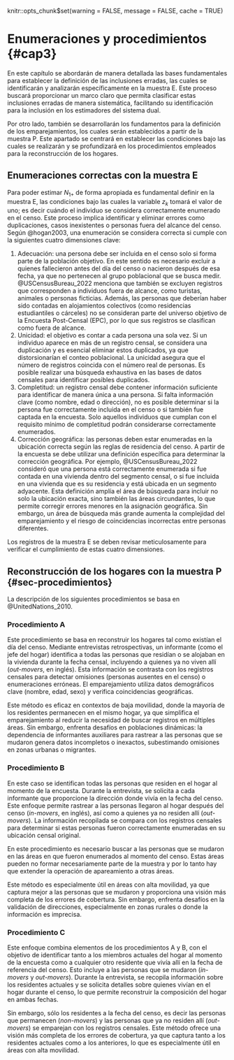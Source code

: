 knitr::opts_chunk$set(warning = FALSE, 
                      message = FALSE,
                      cache = TRUE)
                      
# Enumeraciones y procedimientos {#cap3}

En este capítulo se abordarán de manera detallada las bases fundamentales para establecer la definición de las inclusiones erradas, las cuales se identificarán y analizarán específicamente en la muestra E. Este proceso buscará proporcionar un marco claro que permita clasificar estas inclusiones erradas de manera sistemática, facilitando su identificación para la inclusión en los estimadores del sistema dual.

Por otro lado, también se desarrollarán los fundamentos para la definición de los emparejamientos, los cuales serán establecidos a partir de la muestra P. Este apartado se centrará en establecer las condiciones bajo las cuales se realizarán y se profundizará en los procedimientos empleados para la reconstrucción de los hogares.

## Enumeraciones correctas con la muestra E

Para poder estimar $N_{1+}$ de forma apropiada es fundamental definir en la muestra E, las condiciones bajo las cuales la variable $z_{k}$ tomará el valor de uno; es decir cuándo el individuo se considera correctamente enumerado en el censo. Este proceso implica identificar y eliminar errores como duplicaciones, casos inexistentes o personas fuera del alcance del censo. Según @hogan2003, una enumeración se considera correcta si cumple con la siguientes cuatro dimensiones clave:

1. Adecuación: una persona debe ser incluida en el censo solo si forma parte de la población objetivo. En este sentido es necesario excluir a quienes fallecieron antes del día del censo o nacieron después de esa fecha, ya que no pertenecen al grupo poblacional que se busca medir. @USCensusBureau_2022 menciona que también se excluyen registros que corresponden a individuos fuera de alcance, como turistas, animales o personas ficticias. Además, las personas que deberían haber sido contadas en alojamientos colectivos (como residencias estudiantiles o cárceles) no se consideran parte del universo objetivo de la Encuesta Post-Censal (EPC), por lo que sus registros se clasifican como fuera de alcance.
2. Unicidad: el objetivo es contar a cada persona una sola vez. Si un individuo aparece en más de un registro censal, se considera una duplicación y es esencial eliminar estos duplicados, ya que distorsionarían el conteo poblacional. La unicidad asegura que el número de registros coincida con el número real de personas. Es posible realizar una búsqueda exhaustiva en las bases de datos censales para identificar posibles duplicados.
3. Completitud: un registro censal debe contener información suficiente para identificar de manera única a una persona. Si falta información clave (como nombre, edad o dirección), no es posible determinar si la persona fue correctamente incluida en el censo o si también fue captada en la encuesta. Solo aquellos individuos que cumplan con el requisito mínimo de completitud podrán considerarse correctamente enumerados.
4. Corrección geográfica: las personas deben estar enumeradas en la ubicación correcta según las reglas de residencia del censo. A partir de la encuesta se debe utilizar una definición específica para determinar la corrección geográfica. Por ejemplo, @USCensusBureau_2022 consideró que una persona está correctamente enumerada si fue contada en una vivienda dentro del segmento censal, o si fue incluida en una vivienda que es su residencia y está ubicada en un segmento adyacente. Esta definición amplía el área de búsqueda para incluir no solo la ubicación exacta, sino también las áreas circundantes, lo que permite corregir errores menores en la asignación geográfica. Sin embargo, un área de búsqueda más grande aumenta la complejidad del emparejamiento y el riesgo de coincidencias incorrectas entre personas diferentes. 

Los registros de la muestra E se deben revisar meticulosamente para verificar el cumplimiento de estas cuatro dimensiones.  

## Reconstrucción de los hogares con la muestra P {#sec-procedimientos}

La descripción de los siguientes procedimientos se basa en @UnitedNations_2010.


### Procedimiento A

Este procedimiento se basa en reconstruir los hogares tal como existían el día del censo. Mediante entrevistas retrospectivas, un informante (como el jefe del hogar) identifica a todas las personas que residían o se alojaban en la vivienda durante la fecha censal, incluyendo a quienes ya no viven allí (*out-movers*, en inglés). Esta información se contrasta con los registros censales para detectar omisiones (personas ausentes en el censo) o enumeraciones erróneas. El emparejamiento utiliza datos demográficos clave (nombre, edad, sexo) y verifica coincidencias geográficas.

Este método es eficaz en contextos de baja movilidad, donde la mayoría de los residentes permanecen en el mismo hogar, ya que simplifica el emparejamiento al reducir la necesidad de buscar registros en múltiples áreas. Sin embargo, enfrenta desafíos en poblaciones dinámicas: la dependencia de informantes auxiliares para rastrear a las personas que se mudaron genera datos incompletos o inexactos, subestimando omisiones en zonas urbanas o migrantes. 

### Procedimiento B

En este caso se identifican todas las personas que residen en el hogar al momento de la encuesta. Durante la entrevista, se solicita a cada informante que proporcione la dirección donde vivía en la fecha del censo. Este enfoque permite rastrear a las personas llegaron al hogar después del censo (*in-movers*, en inglés), así como a quienes ya no residen allí (*out-movers*). La información recopilada se compara con los registros censales para determinar si estas personas fueron correctamente enumeradas en su ubicación censal original.

En este procedimiento es necesario buscar a las personas que se mudaron en las áreas en que fueron enumerados al momento del censo.  Estas áreas pueden no formar  necesariamente parte de la muestra y por lo tanto hay que extender la operación de apareamiento a otras áreas.  

Este método es especialmente útil en áreas con alta movilidad, ya que captura mejor a las personas que se mudaron y proporciona una visión más completa de los errores de cobertura. Sin embargo, enfrenta desafíos en la validación de direcciones, especialmente en zonas rurales o donde la información es imprecisa. 

### Procedimiento C

Este enfoque combina elementos de los procedimientos A y B, con el objetivo de identificar tanto a los miembros actuales del hogar al momento de la encuesta como a cualquier otro residente que vivía allí en la fecha de referencia del censo. Esto incluye a las personas que se mudaron (*in-movers* y *out-movers*). Durante la entrevista, se recopila información sobre los residentes actuales y se solicita detalles sobre quienes vivían en el hogar durante el censo, lo que permite reconstruir la composición del hogar en ambas fechas. 

Sin embargo, sólo los residentes a la fecha del censo, es decir las personas que permanecen (*non-movers*) y las personas que ya no residen allí (*out-movers*) se emparejan con los registros censales. Este método ofrece una visión más completa de los errores de cobertura, ya que captura tanto a los residentes actuales como a los anteriores, lo que es especialmente útil en áreas con alta movilidad. 

